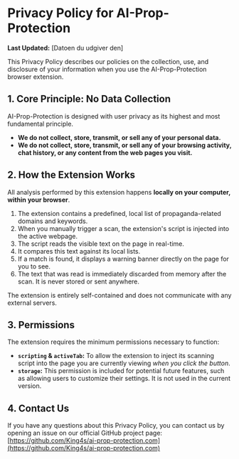 # Privacy Policy for AI-Prop-Protection

**Last Updated:** [Datoen du udgiver den]

This Privacy Policy describes our policies on the collection, use, and disclosure of your information when you use the AI-Prop-Protection browser extension.

## 1. Core Principle: No Data Collection

AI-Prop-Protection is designed with user privacy as its highest and most fundamental principle.

*   **We do not collect, store, transmit, or sell any of your personal data.**
*   **We do not collect, store, transmit, or sell any of your browsing activity, chat history, or any content from the web pages you visit.**

## 2. How the Extension Works

All analysis performed by this extension happens **locally on your computer, within your browser**.

1.  The extension contains a predefined, local list of propaganda-related domains and keywords.
2.  When you manually trigger a scan, the extension's script is injected into the active webpage.
3.  The script reads the visible text on the page in real-time.
4.  It compares this text against its local lists.
5.  If a match is found, it displays a warning banner directly on the page for you to see.
6.  The text that was read is immediately discarded from memory after the scan. It is never stored or sent anywhere.

The extension is entirely self-contained and does not communicate with any external servers.

## 3. Permissions

The extension requires the minimum permissions necessary to function:
*   **`scripting` & `activeTab`:** To allow the extension to inject its scanning script into the page you are currently viewing *when you click the button*.
*   **`storage`:** This permission is included for potential future features, such as allowing users to customize their settings. It is not used in the current version.

## 4. Contact Us

If you have any questions about this Privacy Policy, you can contact us by opening an issue on our official GitHub project page:
[https://github.com/King4s/ai-prop-protection.com](https://github.com/King4s/ai-prop-protection.com)
